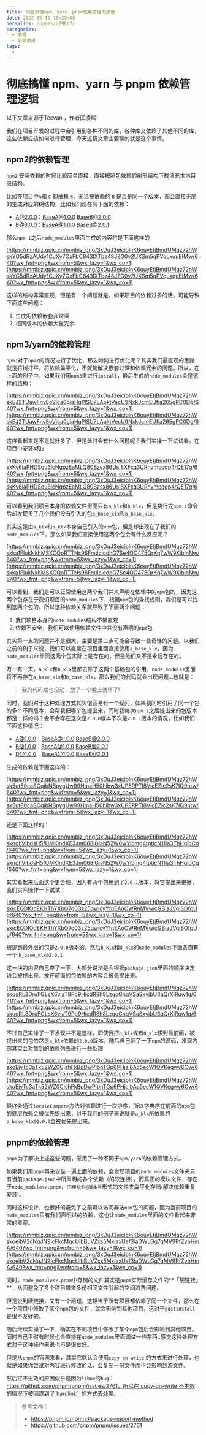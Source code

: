 ```yaml
---
title: 彻底搞懂npm、yarn、pnpm依赖管理的原理
date: 2022-05-15 10:29:08
permalink: /pages/a296b7/
categories:
  - 前端
  - 前端常用
tags:
  - 
---
```


# 彻底搞懂 npm、yarn 与 pnpm 依赖管理逻辑

以下文章来源于Tecvan ，作者匡凌熙

我们在项目开发的过程中会引用到各种不同的库，各种库又依赖了其他不同的库，这些依赖应该如何进行管理，今天这篇文章主要聊的就是这个事情。

## **npm2的依赖管理**

`npm2` 安装依赖的时候比较简单直接，直接按照包依赖的树形结构下载填充本地目录结构。

比如在项目中`A`和 `C` 都依赖 `B`，无论被依赖的 `B` 是否是同一个版本，都会直接无脑的生成对应的树结构，比如我们现在有下面的依赖：

- A@2.0.0：BaseA@1.0.0 BaseB@2.0.0
- B@3.0.0：BaseA@1.0.0 BaseB@2.0.1

那么`npm i`之后`node_modules`里面生成的内容将是下面这样的

[https://mmbiz.qpic.cn/mmbiz_png/3xDuJ3eiciblnK6ouyEtjBmdUMqz72hWskYG5dRzAUdy1CJXy7OxFbC843IXTbz48JZG0v2UXSm5qPVqLxquEIMw/640?wx_fmt=png&wxfrom=5&wx_lazy=1&wx_co=1](https://mmbiz.qpic.cn/mmbiz_png/3xDuJ3eiciblnK6ouyEtjBmdUMqz72hWskYG5dRzAUdy1CJXy7OxFbC843IXTbz48JZG0v2UXSm5qPVqLxquEIMw/640?wx_fmt=png&wxfrom=5&wx_lazy=1&wx_co=1)

这样的结构非常直观，但是有一个问题就是，如果项目的依赖过多的话，可能导致下面这些问题：

1. 生成的依赖嵌套非常深
2. 相同版本的依赖大量冗余

## **npm3/yarn的依赖管理**

`npm3`对于`npm2`的情况进行了优化，那么如何进行优化呢？其实我们最直观的思路就是将树打平，将依赖扁平化，不就能解决嵌套过深和依赖冗余的问题。所以，在上面的例子中，如果我们用`npm3`来进行`install`，最后生成的`node_modules`会是这样的结构：

[https://mmbiz.qpic.cn/mmbiz_png/3xDuJ3eiciblnK6ouyEtjBmdUMqz72hWskEJ2TUawFnv8oVica0giaHqPlSU7LApktVecU9NxkJcmEUfia265gPC0Dg/640?wx_fmt=png&wxfrom=5&wx_lazy=1&wx_co=1](https://mmbiz.qpic.cn/mmbiz_png/3xDuJ3eiciblnK6ouyEtjBmdUMqz72hWskEJ2TUawFnv8oVica0giaHqPlSU7LApktVecU9NxkJcmEUfia265gPC0Dg/640?wx_fmt=png&wxfrom=5&wx_lazy=1&wx_co=1)

这样看起来是不是就好多了，但是此时会有什么问题呢？我们实操一下试试看。在项目中安装`A`和`B`

[https://mmbiz.qpic.cn/mmbiz_png/3xDuJ3eiciblnK6ouyEtjBmdUMqz72hWskKv6iaPHDSqu6icNqpzEaMLQ80Bzsx86UsI8XFxq3URnvmcogp4rQE17g/640?wx_fmt=png&wxfrom=5&wx_lazy=1&wx_co=1](https://mmbiz.qpic.cn/mmbiz_png/3xDuJ3eiciblnK6ouyEtjBmdUMqz72hWskKv6iaPHDSqu6icNqpzEaMLQ80Bzsx86UsI8XFxq3URnvmcogp4rQE17g/640?wx_fmt=png&wxfrom=5&wx_lazy=1&wx_co=1)

可以看到我们项目本身的依赖文件里面只有`a_klx`和`b_klx`，但是执行完`npm i`命令后却发现多了几个我们没有引入的包`a_base_klx`和`b_base_klx`。

其实这是由`a_klx`和`b_klx`本身自己引入的`npm`包，但是却出现在了我们的`node_modules`下。那么如果我们直接使用这两个包会有什么反应呢？

[https://mmbiz.qpic.cn/mmbiz_png/3xDuJ3eiciblnK6ouyEtjBmdUMqz72hWskka1FlukNkhMSXCQoRTTNs96FmticicdhG7Se4OO475QrKq7wW9XibInNw/640?wx_fmt=png&wxfrom=5&wx_lazy=1&wx_co=1](https://mmbiz.qpic.cn/mmbiz_png/3xDuJ3eiciblnK6ouyEtjBmdUMqz72hWskka1FlukNkhMSXCQoRTTNs96FmticicdhG7Se4OO475QrKq7wW9XibInNw/640?wx_fmt=png&wxfrom=5&wx_lazy=1&wx_co=1)

可以看到，我们是可以正常使用这两个我们并未声明在依赖中的`npm`包的，因为这两个包存在于我们项目的`node_modules`下，根据`npm`包的查找规则，我们是可以找到这两个包的。所以这种依赖关系就导致了下面两个问题：

1. 我们项目本身的`node_modules`结构不够直观
2. 依赖不安全，我们可以使用依赖文件中并没有声明的`npm`包

其实第一点的问题并不是很大，主要是第二点可能会导致一些奇怪的问题。以我们之前的例子来说，我们可以直接在项目里面直接使用`a_base_klx`，因为`node_modules`里面这两个包实际上是存在的，但是他们又不是永远存在的。

万一有一天，`a_klx`和`b_klx`里都去除了这两个基础包的引用，`node_modules`里面将不再存在`a_base_klx`和`b_base_klx`，那么我们的代码就会出现问题...也就是：

> 我的代码啥也没动，放了一个晚上就坏了!
> 

同时，我们对于这种处理方式其实很容易有一个疑问，如果我同时引用了同一个包的多个不同版本，会帮我把哪个包提出来，同时我每次`npm i`之后提出来的包版本都是一样的吗？会不会存在这次是`2.0.0`版本下次是`2.0.1`版本的情况，比如我们下面这种情况：

- A@1.0.0：BaseA@1.0.0 BaseB@2.0.0
- B@1.0.0：BaseA@1.0.0 BaseB@2.0.1
- D@1.0.0：BaseA@1.0.0 BaseB@2.0.1

生成的依赖是下面这样的：

[https://mmbiz.qpic.cn/mmbiz_png/3xDuJ3eiciblnK6ouyEtjBmdUMqz72hWsk5ut80caSCqibNBpygUw99HmaH50hibw3xUP8RPTl8VicEZic2sK7IQ9htw/640?wx_fmt=png&wxfrom=5&wx_lazy=1&wx_co=1](https://mmbiz.qpic.cn/mmbiz_png/3xDuJ3eiciblnK6ouyEtjBmdUMqz72hWsk5ut80caSCqibNBpygUw99HmaH50hibw3xUP8RPTl8VicEZic2sK7IQ9htw/640?wx_fmt=png&wxfrom=5&wx_lazy=1&wx_co=1)

还是下面这样的：

[https://mmbiz.qpic.cn/mmbiz_png/3xDuJ3eiciblnK6ouyEtjBmdUMqz72hWskndhVibdsH5fUMKlndXE3Jm068lGiaN52W0wYibmg4tpticN11ia3ThHqibCg/640?wx_fmt=png&wxfrom=5&wx_lazy=1&wx_co=1](https://mmbiz.qpic.cn/mmbiz_png/3xDuJ3eiciblnK6ouyEtjBmdUMqz72hWskndhVibdsH5fUMKlndXE3Jm068lGiaN52W0wYibmg4tpticN11ia3ThHqibCg/640?wx_fmt=png&wxfrom=5&wx_lazy=1&wx_co=1)

其实看起来后面这个更合理，因为有两个包用到了`2.0.1`版本，将它提出来更好，我们实际操作一下试试：

[https://mmbiz.qpic.cn/mmbiz_png/3xDuJ3eiciblnK6ouyEtjBmdUMqz72hWskicEQDIOdEKHThYXbQ7g03z25qwicyYfnEAoOWRnMVwicGBiaJVgjSOfpUg/640?wx_fmt=png&wxfrom=5&wx_lazy=1&wx_co=1](https://mmbiz.qpic.cn/mmbiz_png/3xDuJ3eiciblnK6ouyEtjBmdUMqz72hWskicEQDIOdEKHThYXbQ7g03z25qwicyYfnEAoOWRnMVwicGBiaJVgjSOfpUg/640?wx_fmt=png&wxfrom=5&wx_lazy=1&wx_co=1)

被提到最外层的包是`2.0.0`版本的，然后`b_klx`和`d_klx`的`node_modules`下面各自有一个 `b_base_klx@2.0.1`

这一块的内容自己查了一下，大部分说法是会根据`package.json`里面的顺序决定谁会被提出来，放在前面的包依赖的内容会被先提出来。

[https://mmbiz.qpic.cn/mmbiz_png/3xDuJ3eiciblnK6ouyEtjBmdUMqz72hWskuoRL8DruFGLsX6viaT9Pp9HicdR8h8LzgoGnqVSaSxyibU3qQrXjRuw1g/640?wx_fmt=png&wxfrom=5&wx_lazy=1&wx_co=1](https://mmbiz.qpic.cn/mmbiz_png/3xDuJ3eiciblnK6ouyEtjBmdUMqz72hWskuoRL8DruFGLsX6viaT9Pp9HicdR8h8LzgoGnqVSaSxyibU3qQrXjRuw1g/640?wx_fmt=png&wxfrom=5&wx_lazy=1&wx_co=1)

不过自己实操了一下发现并不是这样，即使我把`b_klx`或者`d_klx`移到最前面，被提出来的包依然是`a_klx`依赖的`2.0.0`版本，随后自己翻了一下`npm`的源码，发现内部其实会对拿到的依赖列表进行一些处理

[https://mmbiz.qpic.cn/mmbiz_png/3xDuJ3eiciblnK6ouyEtjBmdUMqz72hWskoEjyTc3aTk52WZ0CjshFkBpDwPibnTGp6PHjaibAc5ecW1QVKegwy6Cw/640?wx_fmt=png&wxfrom=5&wx_lazy=1&wx_co=1](https://mmbiz.qpic.cn/mmbiz_png/3xDuJ3eiciblnK6ouyEtjBmdUMqz72hWskoEjyTc3aTk52WZ0CjshFkBpDwPibnTGp6PHjaibAc5ecW1QVKegwy6Cw/640?wx_fmt=png&wxfrom=5&wx_lazy=1&wx_co=1)

最终会通过`localeCompare`方法对依赖进行一次排序，所以字典序在前面的`npm`包的底层依赖会被优先提出来，对于我们的例子来说就是`a_klx`所依赖的`b_base_klx@2.0.0`会被优先提出来。

## **pnpm的依赖管理**

`pnpm`为了解决上述这些问题，采用了一种不同于`npm/yarn`的依赖管理方式。

如果我们用`pnpm`再来安装一遍上面的依赖，会发现项目的`node_modules`文件夹只有当前`package.json`中所声明的各个依赖（的软连接），而真正的模块文件，存在于`node_modules/.pnpm`，由`模块名@版本号`形式的文件夹扁平化存储(解决依赖重复安装)。

同时这样设计，也很好的避免了之前可以访问非法`npm`包的问题，因为当前项目的`node_modules`只有我们声明过的依赖，这也让`node_modules`里面的文件看起来非常的直观。

[https://mmbiz.qpic.cn/mmbiz_png/3xDuJ3eiciblnK6ouyEtjBmdUMqz72hWskoeibV2cNqJN9icFkcMqcUibBuVZxs5MxiaxUef3iaDWLGg7qMV9PfZybHmA/640?wx_fmt=png&wxfrom=5&wx_lazy=1&wx_co=1](https://mmbiz.qpic.cn/mmbiz_png/3xDuJ3eiciblnK6ouyEtjBmdUMqz72hWskoeibV2cNqJN9icFkcMqcUibBuVZxs5MxiaxUef3iaDWLGg7qMV9PfZybHmA/640?wx_fmt=png&wxfrom=5&wx_lazy=1&wx_co=1)

同时，`node_modules/.pnpm`中存储的文件其实是`pnpm`实际缓存文件的**「硬链接」**，从而避免了多个项目带来多份相同文件引起的空间浪费问题。

但是说到硬链接，又有一个问题，这相当于所有项目都依赖了同一个文件，那么在一个项目中修改了某个`npm`包的文件，就会影响到其他项目，这对于`postinstall`是很不友好的。

随后继续实操了一下，确实在不同项目中修改了某个`npm`包后会影响到其他项目。同时自己平时有时候也会直接在`node_modules`里面调试一些东西..感觉这种处理方式对于这种操作来说也不是很友好。

但是从`pnpm`的官网来看，其实它默认会使用`copy-on-write` 的方式来进行处理，也就是如果你尝试对内容进行修改的话，会复制一份文件而不会影响到源文件。

然后它不生效的原因似乎是因为`libuv`的`bug`：https://github.com/pnpm/pnpm/issues/2761，所以在`copy-on-write`不生效的情况下被回退到了`hardlink`  的方式去处理。

> 参考文档：
> 
> - https://pnpm.io/npmrc#package-import-method
> - https://github.com/pnpm/pnpm/issues/2761